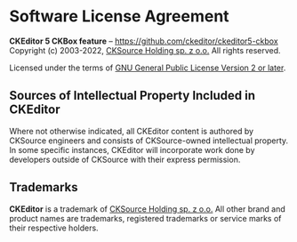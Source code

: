 Software License Agreement
==========================

**CKEditor 5 CKBox feature** – https://github.com/ckeditor/ckeditor5-ckbox <br>
Copyright (c) 2003-2022, [CKSource Holding sp. z o.o.](http://cksource.com) All rights reserved.

Licensed under the terms of [GNU General Public License Version 2 or later](http://www.gnu.org/licenses/gpl.html).

Sources of Intellectual Property Included in CKEditor
-----------------------------------------------------

Where not otherwise indicated, all CKEditor content is authored by CKSource engineers and consists of CKSource-owned intellectual property. In some specific instances, CKEditor will incorporate work done by developers outside of CKSource with their express permission.

Trademarks
----------

**CKEditor** is a trademark of [CKSource Holding sp. z o.o.](http://cksource.com) All other brand and product names are trademarks, registered trademarks or service marks of their respective holders.
